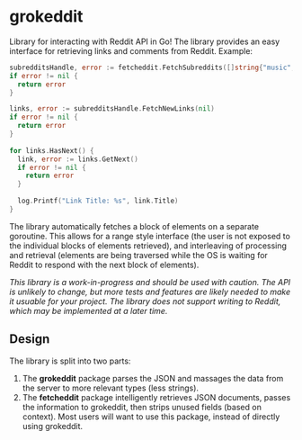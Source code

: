 grokeddit
=========

Library for interacting with Reddit API in Go! The library provides an easy interface for retrieving links and comments from Reddit. Example:
```go
subredditsHandle, error := fetcheddit.FetchSubreddits([]string{"music", "movies"}, fetcheddit.DefaultFetch)
if error != nil {
  return error
}

links, error := subredditsHandle.FetchNewLinks(nil)
if error != nil {
  return error
}
	
for links.HasNext() {
  link, error := links.GetNext()
  if error != nil {
    return error
  }
	
  log.Printf("Link Title: %s", link.Title)
} 
```
The library automatically fetches a block of elements on a separate goroutine. This allows for a range style interface (the user is not exposed to the individual blocks of elements retrieved), and interleaving of processing and retrieval (elements are being traversed while the OS is waiting for Reddit to respond with the next block of elements).

_This library is a work-in-progress and should be used with caution. The API is unlikely to change, but more tests and features are likely needed to make it usuable for your project. The library does not support writing to Reddit, which may be implemented at a later time._

Design
------
The library is split into two parts:

1. The **grokeddit** package parses the JSON and massages the data from the server to more relevant types (less strings).
2. The **fetcheddit** package intelligently retrieves JSON documents, passes the information to grokeddit, then strips unused fields (based on context). Most users will want to use this package, instead of directly using grokeddit.
